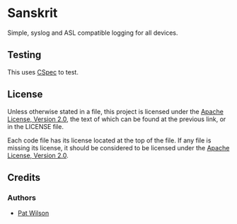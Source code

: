 # Sanskrit
Simple, syslog and ASL compatible logging for all devices.

## Testing
This uses [CSpec](https://github.com/arnaudbrejeon/cspec) to test.

## License
Unless otherwise stated in a file, this project is licensed under the [Apache License, Version 2.0](http://www.apache.org/licenses/LICENSE-2.0), the text of which can be found at the previous link, or in the LICENSE file.

Each code file has its license located at the top of the file. If any file is missing its license, it should be considered to be licensed under the [Apache License, Version 2.0](http://www.apache.org/licenses/LICENSE-2.0).

## Credits

### Authors
* [Pat Wilson](http://github.com/ZeroStride)
